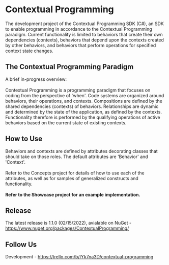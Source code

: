 # Contextual Programming #
The development project of the Contextual Programming SDK (C#), an SDK to enable programming in 
accordance to the Contextual Programming paradigm.
Current functionality is limited to behaviors that create their own dependencies (contexts), 
behaviors that depend upon the contexts created by other behaviors, and behaviors that perform 
operations for specified context state changes.

## The Contextual Programming Paradigm ##
A brief in-progress overview:<br>
<br>
Contextual Programming is a programming paradigm that focuses on coding from the perspective of 'when'. 
Code systems are organized around behaviors, their operations, and contexts. 
Compositions are defined by the shared dependencies (contexts) of behaviors. 
Relationships are dynamic and determined by the state of the application, as defined by the contexts. 
Functionality therefore is performed by the qualifying operations of active behaviors based on 
the current state of existing contexts.<br>

## How to Use ##
Behaviors and contexts are defined by attributes decorating classes that should take on 
those roles. The default attributes are 'Behavior' and 'Context'.<br>
<br>
Refer to the Concepts project for details of how to use each of the attributes, as well as for 
samples of generalized constructs and functionality.<br>
<br>
<b>Refer to the Showcase project for an example implementation.</b>

## Release ##
The latest release is 1.1.0 (02/15/2022), avialable on NuGet - https://www.nuget.org/packages/ContextualProgramming/

## Follow Us ##
Development - https://trello.com/b/IYk7na3D/contextual-programming